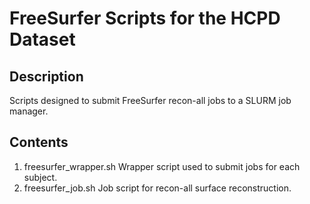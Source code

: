 # FreeSurfer Scripts for the HCPD Dataset

## Description

Scripts designed to submit FreeSurfer recon-all jobs to a SLURM job manager.

## Contents

1. freesurfer_wrapper.sh Wrapper script used to submit jobs for each subject.
2. freesurfer_job.sh Job script for recon-all surface reconstruction.
